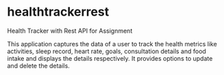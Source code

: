 # healthtrackerrest
Health Tracker with Rest API for Assignment

This application captures the data of a user to track the health metrics like activities, sleep record, heart rate, goals, consultation details and food intake and displays the details respectively. It provides options to update and delete the details.
